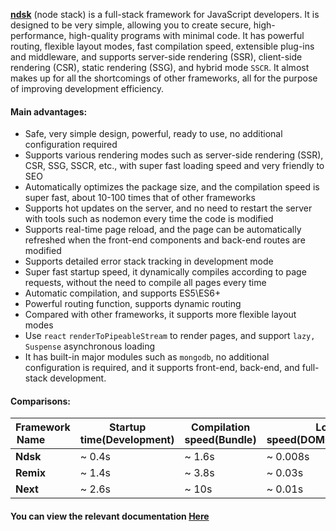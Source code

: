 

**[ndsk](https://ndsk.dev)** (node ​​stack) is a full-stack framework for JavaScript developers. It is designed to be very simple, allowing you to create secure, high-performance, high-quality programs with minimal code. It has powerful routing, flexible layout modes, fast compilation speed, extensible plug-ins and middleware, and supports server-side rendering (SSR), client-side rendering (CSR), static rendering (SSG), and hybrid mode `SSCR`. It almost makes up for all the shortcomings of other frameworks, all for the purpose of improving development efficiency.

#### Main advantages:
- Safe, very simple design, powerful, ready to use, no additional configuration required
- Supports various rendering modes such as server-side rendering (SSR), CSR, SSG, SSCR, etc., with super fast loading speed and very friendly to SEO
- Automatically optimizes the package size, and the compilation speed is super fast, about 10-100 times that of other frameworks
- Supports hot updates on the server, and no need to restart the server with tools such as nodemon every time the code is modified
- Supports real-time page reload, and the page can be automatically refreshed when the front-end components and back-end routes are modified
- Supports detailed error stack tracking in development mode
- Super fast startup speed, it dynamically compiles according to page requests, without the need to compile all pages every time
- Automatic compilation, and supports ES5\ES6+
- Powerful routing function, supports dynamic routing
- Compared with other frameworks, it supports more flexible layout modes
- Use `react` `renderToPipeableStream` to render pages, and support `lazy, Suspense` asynchronous loading
- It has built-in major modules such as `mongodb`, no additional configuration is required, and it supports front-end, back-end, and full-stack development.

#### Comparisons:

| Framework Name&nbsp;&nbsp;&nbsp;&nbsp;&nbsp;&nbsp;&nbsp;&nbsp;&nbsp;        | Startup time(Development)       | Compilation speed(Bundle)            | Loading speed(DOMContentLoaded)       |
| -----------       | -----------       | -----------       | -----------       |
| **Ndsk**         | ~ 0.4s             | ~ 1.6s            | ~ 0.008s             |
| **Remix**          | ~ 1.4s              | ~ 3.8s         | ~ 0.03s              |
| **Next**           | ~ 2.6s              | ~ 10s         | ~ 0.01s              |

#### **You can view the relevant documentation [Here](https://ndsk.dev)** 